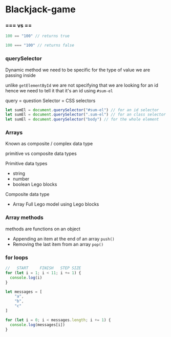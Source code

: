 # Blackjack-game

### === vs ==

``` javascript
100 == "100" // returns true

100 === "100" // returns false
```

### querySelector
Dynamic method
we need to be specific for the type of value we are passing inside

unlike `getElementById` we are not specifying that we are looking for an id hence we need to tell it that it's an id using `#sum-el`

query = question
Selector = CSS selectors

``` javascript
let sumEl = document.querySelector("#sum-el") // for an id selector
let sumEl = document.querySelector(".sum-el") // for an class selector
let sumEl = document.querySelector("body") // for the whole element
```

### Arrays
Known as composite / complex data type

primitive vs composite data types

Primitive data types
- string
- number
- boolean
Lego blocks

Composite data type
- Array
Full Lego model using Lego blocks

### Array methods

methods are functions on an object

- Appending an item at the end of an array `push()`
- Removing the last item from an array `pop()`

### for loops

``` javascript
//   START     FINISH   STEP SIZE
for (let i = 1; i < 11; i += 1) {
  console.log(i)
}
```

``` javascript
let messages = [
    "a",
    "b",
    "c"
]

for (let i = 0; i < messages.length; i += 1) {
  console.log(messages[i])
}
```
